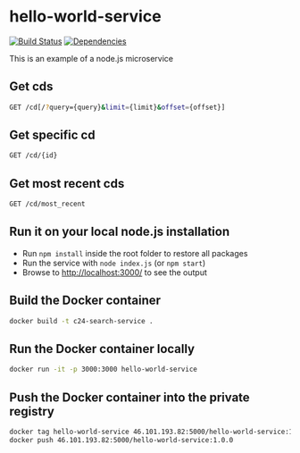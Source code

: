 # hello-world-service

[![Build Status](https://travis-ci.org/c24-microws-jan/c24-search-service.svg)](https://travis-ci.org/c24-microws-jan/c24-search-service)
[![Dependencies](https://david-dm.org/c24-microws-jan/c24-search-service.svg)](https://david-dm.org/badges/shields)

This is an example of a node.js microservice

## Get cds

~~~ sh
GET /cd[/?query={query}&limit={limit}&offset={offset}]
~~~

## Get specific cd

~~~ sh
GET /cd/{id}
~~~

## Get most recent cds
 
~~~ sh
GET /cd/most_recent
~~~


## Run it on your local node.js installation

* Run `npm install` inside the root folder to restore all packages
* Run the service with `node index.js` (or `npm start`)
* Browse to [http://localhost:3000/](http://localhost:3000/) to see the output

## Build the Docker container

~~~ sh
docker build -t c24-search-service .
~~~

## Run the Docker container locally

~~~ sh
docker run -it -p 3000:3000 hello-world-service
~~~

## Push the Docker container into the private registry

~~~ sh
docker tag hello-world-service 46.101.193.82:5000/hello-world-service:1.0.0
docker push 46.101.193.82:5000/hello-world-service:1.0.0
~~~
